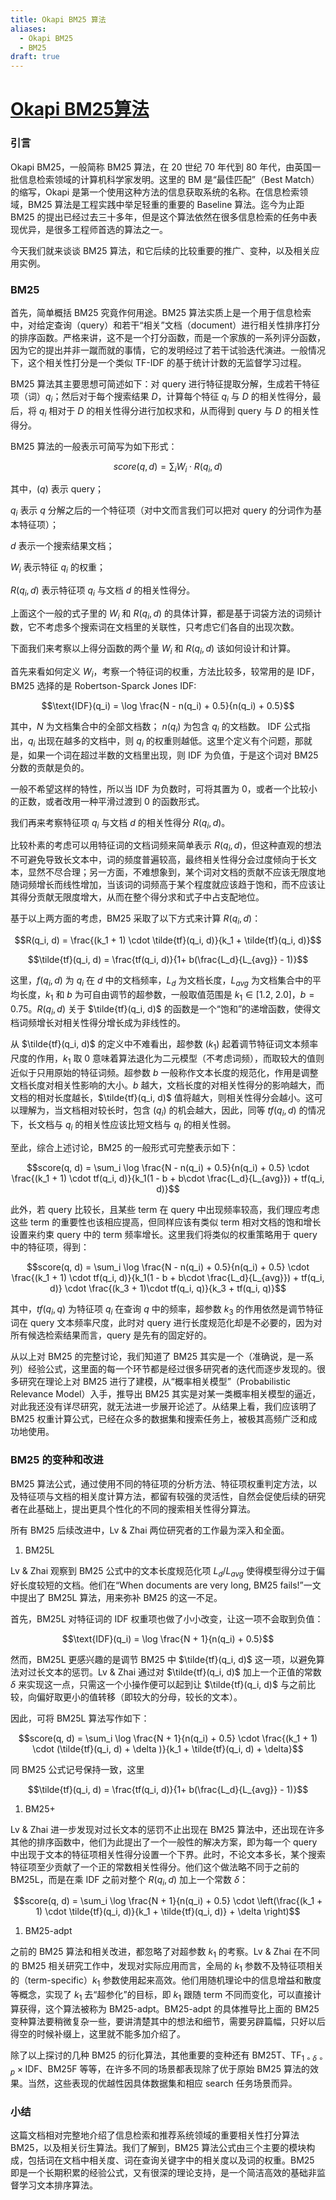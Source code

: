 ```yaml
---
title: Okapi BM25 算法
aliases:
  - Okapi BM25
  - BM25
draft: true
---
```

# [Okapi BM25算法](https://www.cnblogs.com/geeks-reign/p/Okapi_BM25.html)

### 引言

Okapi BM25，一般简称 BM25 算法，在 20 世纪 70 年代到 80 年代，由英国一批信息检索领域的计算机科学家发明。这里的 BM 是“最佳匹配”（Best Match）的缩写，Okapi 是第一个使用这种方法的信息获取系统的名称。在信息检索领域，BM25 算法是工程实践中举足轻重的重要的 Baseline 算法。迄今为止距 BM25 的提出已经过去三十多年，但是这个算法依然在很多信息检索的任务中表现优异，是很多工程师首选的算法之一。

今天我们就来谈谈 BM25 算法，和它后续的比较重要的推广、变种，以及相关应用实例。

### BM25

首先，简单概括 BM25 究竟作何用途。BM25 算法实质上是一个用于信息检索中，对给定查询（query）和若干“相关”文档（document）进行相关性排序打分的排序函数。严格来讲，这不是一个打分函数，而是一个家族的一系列评分函数，因为它的提出并非一蹴而就的事情，它的发明经过了若干试验迭代演进。一般情况下，这个相关性打分是一个类似 TF-IDF 的基于统计计数的无监督学习过程。

BM25 算法其主要思想可简述如下：对 query 进行特征提取分解，生成若干特征项（词）$q_i$；然后对于每个搜索结果 $D$，计算每个特征 $q_i$ 与 $D$ 的相关性得分，最后，将 $q_i$ 相对于 $D$ 的相关性得分进行加权求和，从而得到 query 与 $D$ 的相关性得分。

BM25 算法的一般表示可简写为如下形式：

$$score(q, d) = \sum_{i} W_i \cdot R(q_i, d)$$

其中，$(q)$ 表示 query；

$q_i$ 表示 $q$ 分解之后的一个特征项（对中文而言我们可以把对 query 的分词作为基本特征项）；

$d$ 表示一个搜索结果文档；

$W_i$ 表示特征 $q_i$ 的权重；

$R(q_i, d)$ 表示特征项 $q_i$ 与文档 $d$ 的相关性得分。

上面这个一般的式子里的 $W_i$ 和 $R(q_i, d)$ 的具体计算，都是基于词袋方法的词频计数，它不考虑多个搜索词在文档里的关联性，只考虑它们各自的出现次数。

下面我们来考察以上得分函数的两个量 $W_i$ 和 $R(q_i, d)$ 该如何设计和计算。

首先来看如何定义 $W_i$，考察一个特征词的权重，方法比较多，较常用的是 IDF，BM25 选择的是 Robertson-Sparck Jones IDF:

$$\text{IDF}(q_i) = \log \frac{N - n(q_i) + 0.5}{n(q_i) + 0.5}$$

其中，$N$ 为文档集合中的全部文档数；
$n(q_i)$ 为包含 $q_i$ 的文档数。
IDF 公式指出，$q_i$ 出现在越多的文档中，则 $q_i$ 的权重则越低。这里个定义有个问题，那就是，如果一个词在超过半数的文档里出现，则 IDF 为负值，于是这个词对 BM25 分数的贡献是负的。

一般不希望这样的特性，所以当 IDF 为负数时，可将其置为 $0$，或者一个比较小的正数，或者改用一种平滑过渡到 $0$ 的函数形式。

我们再来考察特征项 $q_i$ 与文档 $d$ 的相关性得分 $R(q_i, d)$。

比较朴素的考虑可以用特征词的文档词频来简单表示 $R(q_i, d)$，但这种直观的想法不可避免导致长文本中，词的频度普遍较高，最终相关性得分会过度倾向于长文本，显然不尽合理；另一方面，不难想象到，某个词对文档的贡献不应该无限度地随词频增长而线性增加，当该词的词频高于某个程度就应该趋于饱和，而不应该让其得分贡献无限度增大，从而在整个得分求和式子中占支配地位。

基于以上两方面的考虑，BM25 采取了以下方式来计算 $R(q_i, d)$：

$$R(q_i, d) = \frac{(k_1 + 1) \cdot \tilde{tf}(q_i, d)}{k_1 + \tilde{tf}(q_i, d)}$$

$$\tilde{tf}(q_i, d) = \frac{tf(q_i, d)}{1+ b(\frac{L_d}{L_{avg}} - 1)}$$

这里，$f(q_i, d)$ 为 $q_i$ 在 $d$ 中的文档频率，$L_d$ 为文档长度，$L_{avg}$ 为文档集合中的平均长度，$k_1$ 和 $b$ 为可自由调节的超参数，一般取值范围是 $k_1 \in [1.2,\;2.0]$，$b = 0.75$。$R(q_i, d)$ 关于 $\tilde{tf}(q_i, d)$ 的函数是一个“饱和”的递增函数，使得文档词频增长对相关性得分增长成为非线性的。

从 $\tilde{tf}(q_i, d)$ 的定义中不难看出，超参数 $(k_1)$ 起着调节特征词文本频率尺度的作用，$k_1$ 取 $0$ 意味着算法退化为二元模型（不考虑词频），而取较大的值则近似于只用原始的特征词频。超参数 $b$ 一般称作文本长度的规范化，作用是调整文档长度对相关性影响的大小。$b$ 越大，文档长度的对相关性得分的影响越大，而文档的相对长度越长，$\tilde{tf}(q_i, d)$ 值将越大，则相关性得分会越小。这可以理解为，当文档相对较长时，包含 $(q_i)$ 的机会越大，因此，同等 $tf(q_i, d)$ 的情况下，长文档与 $q_i$ 的相关性应该比短文档与 $q_i$ 的相关性弱。

至此，综合上述讨论，BM25 的一般形式可完整表示如下：

$$score(q, d) = \sum_i \log \frac{N - n(q_i) + 0.5}{n(q_i) + 0.5} \cdot \frac{(k_1 + 1) \cdot tf(q_i, d)}{k_1(1 - b + b\cdot \frac{L_d}{L_{avg}}) + tf(q_i, d)}$$

此外，若 query 比较长，且某些 term 在 query 中出现频率较高，我们理应考虑这些 term 的重要性也该相应提高，但同样应该有类似 term 相对文档的饱和增长设置来约束 query 中的 term 频率增长。这里我们将类似的权重策略用于 query 中的特征项，得到：

$$score(q, d) = \sum_i \log \frac{N - n(q_i) + 0.5}{n(q_i) + 0.5} \cdot \frac{(k_1 + 1) \cdot tf(q_i, d)}{k_1(1 - b + b\cdot \frac{L_d}{L_{avg}}) + tf(q_i, d)} \cdot \frac{(k_3 + 1)\cdot tf(q_i, q)}{k_3 + tf(q_i, q)}$$

其中，$tf(q_i, q)$ 为特征项 $q_i$ 在查询 $q$ 中的频率，超参数 $k_3$ 的作用依然是调节特征词在 query 文本频率尺度，此时对 query 进行长度规范化却是不必要的，因为对所有候选检索结果而言，query 是先有的固定好的。

从以上对 BM25 的完整讨论，我们知道了 BM25 其实是一个（准确说，是一系列）经验公式，这里面的每一个环节都是经过很多研究者的迭代而逐步发现的。很多研究在理论上对 BM25 进行了建模，从“概率相关模型”（Probabilistic Relevance Model）入手，推导出 BM25 其实是对某一类概率相关模型的逼近，对此我还没有详尽研究，就无法进一步展开论述了。从结果上看，我们应该明了 BM25 权重计算公式，已经在众多的数据集和搜索任务上，被极其高频广泛和成功地使用。

### BM25 的变种和改进

BM25 算法公式，通过使用不同的特征项的分析方法、特征项权重判定方法，以及特征项与文档的相关度计算方法，都留有较强的灵活性，自然会促使后续的研究者在此基础上，提出更具个性化的不同的搜索相关性得分算法。

所有 BM25 后续改进中，Lv & Zhai 两位研究者的工作最为深入和全面。

1. BM25L
    

Lv & Zhai 观察到 BM25 公式中的文本长度规范化项 $L_d/L_{avg}$ 使得模型得分过于偏好长度较短的文档。他们在“When documents are very long, BM25 fails!”一文中提出了 BM25L 算法，用来弥补 BM25 的这一不足。

首先，BM25L 对特征词的 IDF 权重项也做了小小改变，让这一项不会取到负值：

$$\text{IDF}(q_i) = \log \frac{N + 1}{n(q_i) + 0.5}$$

然而，BM25L 更感兴趣的是调节 BM25 中 $\tilde{tf}(q_i, d)$ 这一项，以避免算法对过长文本的惩罚。Lv & Zhai 通过对 $\tilde{tf}(q_i, d)$ 加上一个正值的常数 $\delta$ 来实现这一点，只需这一个小操作便可以起到让 $\tilde{tf}(q_i, d)$ 与之前比较，向偏好取更小的值转移（即较大的分母，较长的文本）。

因此，可将 BM25L 算法写作如下：

$$score(q, d) = \sum_i \log \frac{N + 1}{n(q_i) + 0.5} \cdot \frac{(k_1 + 1) \cdot (\tilde{tf}(q_i, d) + \delta )}{k_1 + \tilde{tf}(q_i, d) + \delta}$$

同 BM25 公式记号保持一致，这里

$$\tilde{tf}(q_i, d) = \frac{tf(q_i, d)}{1+ b(\frac{L_d}{L_{avg}} - 1)}$$

1. BM25+
    

Lv & Zhai 进一步发现对过长文本的惩罚不止出现在 BM25 算法中，还出现在许多其他的排序函数中，他们为此提出了一个一般性的解决方案，即为每一个 query 中出现于文本的特征项相关性得分设置一个下界。此时，不论文本多长，某个搜索特征项至少贡献了一个正的常数相关性得分。他们这个做法略不同于之前的 BM25L，而是在乘 IDF 之前对整个 $R(q_i, d)$ 加上一个常数 $\delta$：

$$score(q, d) = \sum_i \log \frac{N + 1}{n(q_i) + 0.5} \cdot \left(\frac{(k_1 + 1) \cdot \tilde{tf}(q_i, d)}{k_1 + \tilde{tf}(q_i, d)} + \delta \right)$$

1. BM25-adpt
    

之前的 BM25 算法和相关改进，都忽略了对超参数 $k_1$ 的考察。Lv & Zhai 在不同的 BM25 相关研究工作中，发现对实际应用而言，全局的 $k_1$ 参数不及特征项相关的（term-specific）$k_1$ 参数使用起来高效。他们用随机理论中的信息增益和散度等概念，实现了 $k_1$ 去“超参化”的目标，即 $k_1$ 跟随 term 不同而变化，可以直接计算获得，这个算法被称为 BM25-adpt。BM25-adpt 的具体推导比上面的 BM25 变种算法要稍微复杂一些，要讲清楚其中的想法和细节，需要另辟篇幅，只好以后得空的时候补缀上，这里就不能多加介绍了。

除了以上探讨的几种 BM25 的衍化算法，其他重要的变种还有 BM25T、$\text{TF}_{1\circ\delta\circ p}\times \text{IDF}$、BM25F 等等，在许多不同的场景都表现除了优于原始 BM25 算法的效果。当然，这些表现的优越性因具体数据集和相应 search 任务场景而异。

### 小结

这篇文档相对完整地介绍了信息检索和推荐系统领域的重要相关性打分算法 BM25，以及相关衍生算法。我们了解到，BM25 算法公式由三个主要的模块构成，包括词在文档中相关度、词在查询关键字中的相关度以及词的权重。BM25 即是一个长期积累的经验公式，又有很深的理论支持，是一个简洁高效的基础非监督学习文本排序算法。